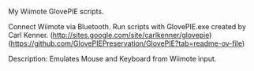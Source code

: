 My Wiimote GlovePIE scripts.

Connect Wiimote via Bluetooth. Run scripts with GlovePIE.exe created by Carl Kenner. (http://sites.google.com/site/carlkenner/glovepie) (https://github.com/GlovePIEPreservation/GlovePIE?tab=readme-ov-file)

Description: Emulates Mouse and Keyboard from Wiimote input.
